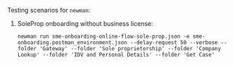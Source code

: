 Testing scenarios for `newman`:

1. SoleProp onboarding without business license:

   `newman run sme-onboarding-online-flow-sole-prop.json -e sme-onboarding.postman_environment.json --delay-request 50 --verbose --folder 'Gateway' --folder 'Sole proprietorship' --folder 'Company Lookup' --folder 'IDV and Personal Details' --folder 'Get Case'`
